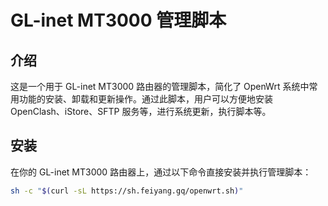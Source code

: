 # GL-inet MT3000 管理脚本

## 介绍

这是一个用于 GL-inet MT3000 路由器的管理脚本，简化了 OpenWrt 系统中常用功能的安装、卸载和更新操作。通过此脚本，用户可以方便地安装 OpenClash、iStore、SFTP 服务等，进行系统更新，执行脚本等。

## 安装

在你的 GL-inet MT3000 路由器上，通过以下命令直接安装并执行管理脚本：

```bash
sh -c "$(curl -sL https://sh.feiyang.gq/openwrt.sh)"
